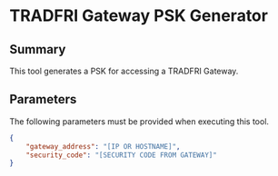 # TRADFRI Gateway PSK Generator

## Summary

This tool generates a PSK for accessing a TRADFRI Gateway.

## Parameters

The following parameters must be provided when executing this tool.

```json
{
    "gateway_address": "[IP OR HOSTNAME]",
    "security_code": "[SECURITY CODE FROM GATEWAY]"
}
```